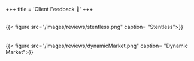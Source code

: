 +++
title = 'Client Feedback 🤝'
+++

\
{{< figure src="/images/reviews/stentless.png" caption= "Stentless">}}
\
\
\
{{< figure src="/images/reviews/dynamicMarket.png" caption= "Dynamic Market">}}
